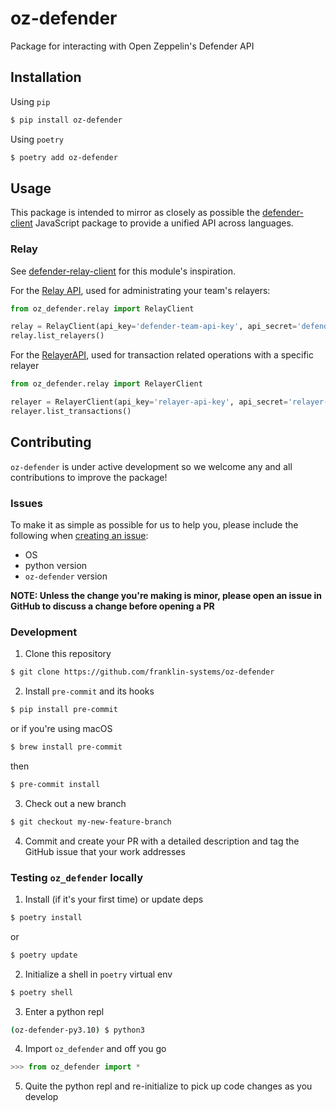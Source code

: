 # oz-defender
Package for interacting with Open Zeppelin's Defender API

## Installation
Using `pip`
```bash
$ pip install oz-defender
```

Using `poetry`
```bash
$ poetry add oz-defender
```

## Usage
This package is intended to mirror as closely as possible the [defender-client](https://github.com/OpenZeppelin/defender-client) JavaScript package to provide a unified API across languages.

### Relay
See [defender-relay-client](https://www.npmjs.com/package/defender-relay-client) for this module's inspiration.

For the [Relay API](https://docs.openzeppelin.com/defender/relay-api-reference#relay-client-module), used for administrating your team's relayers:
```python
from oz_defender.relay import RelayClient

relay = RelayClient(api_key='defender-team-api-key', api_secret='defender-team-api-secret')
relay.list_relayers()
```

For the [RelayerAPI](https://docs.openzeppelin.com/defender/relay-api-reference#relay-signer-module), used for transaction related operations with a specific relayer
```python
from oz_defender.relay import RelayerClient

relayer = RelayerClient(api_key='relayer-api-key', api_secret='relayer-api-secret')
relayer.list_transactions()
```

## Contributing
`oz-defender` is under active development so we welcome any and all contributions to improve the package!
### Issues
To make it as simple as possible for us to help you, please include the following when [creating an issue](https://github.com/franklin-systems/oz-defender/issues):
- OS
- python version
- `oz-defender` version

**NOTE: Unless the change you're making is minor, please open an issue in GitHub to discuss a change before opening a PR**

### Development
1. Clone this repository
```bash
$ git clone https://github.com/franklin-systems/oz-defender
```
2. Install `pre-commit` and its hooks
```bash
$ pip install pre-commit
```
or if you're using macOS
```bash
$ brew install pre-commit
```
then
```bash
$ pre-commit install
```
3. Check out a new branch
```bash
$ git checkout my-new-feature-branch
```
4. Commit and create your PR with a detailed description and tag the GitHub issue that your work addresses

### Testing `oz_defender` locally
1. Install (if it's your first time) or update deps
```bash
$ poetry install
```
or
```bash
$ poetry update
```
2. Initialize a shell in `poetry` virtual env
```bash
$ poetry shell
```
3. Enter a python repl
```bash
(oz-defender-py3.10) $ python3
```
4. Import `oz_defender` and off you go
```python
>>> from oz_defender import *
```
5. Quite the python repl and re-initialize to pick up code changes as you develop
